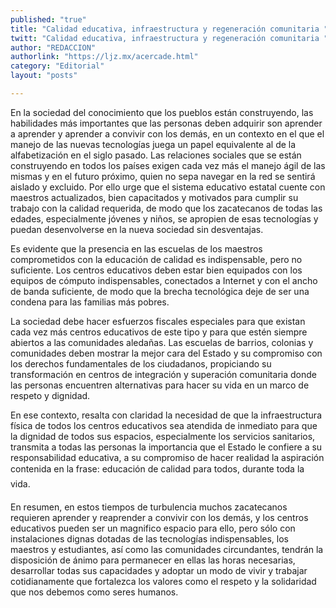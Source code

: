 ```yaml
---
published: "true"
title: "Calidad educativa, infraestructura y regeneración comunitaria "
twitt: "Calidad educativa, infraestructura y regeneración comunitaria "
author: "REDACCION"
authorlink: "https://ljz.mx/acercade.html"
category: "Editorial"
layout: "posts"

---
```



  En la sociedad del conocimiento que los pueblos están construyendo, las habilidades más importantes que las personas deben adquirir son aprender a aprender y aprender a convivir con los demás, en un contexto en el que el manejo de las nuevas tecnologías juega un papel equivalente al de la alfabetización en el siglo pasado. Las relaciones sociales que se están construyendo en todos los países exigen cada vez más el manejo ágil de las mismas y en el futuro próximo, quien no sepa navegar en la red se sentirá aislado y excluido. Por ello urge que el sistema educativo estatal cuente con maestros actualizados, bien capacitados y motivados para cumplir su trabajo con la calidad requerida, de modo que los zacatecanos de todas las edades, especialmente jóvenes y niños, se apropien de esas tecnologías y puedan desenvolverse en la nueva sociedad sin desventajas.



  Es evidente que la presencia en las escuelas de los maestros comprometidos con la educación de calidad es indispensable, pero no suficiente. Los centros educativos deben estar bien equipados con los equipos de cómputo indispensables, conectados a Internet y con el ancho de banda suficiente, de modo que la brecha tecnológica deje de ser una condena para las familias más pobres.



  La sociedad debe hacer esfuerzos fiscales especiales para que existan cada vez más centros educativos de este tipo y para que estén siempre abiertos a las comunidades aledañas. Las escuelas de barrios, colonias y comunidades deben mostrar la mejor cara del Estado y su compromiso con los derechos fundamentales de los ciudadanos, propiciando su transformación en centros de integración y superación comunitaria donde las personas encuentren alternativas para hacer su vida en un marco de respeto y dignidad.



  En ese contexto, resalta con claridad la necesidad de que la infraestructura física de todos los centros educativos sea atendida de inmediato para que la dignidad de todos sus espacios, especialmente los servicios sanitarios, transmita a todas las personas la importancia que el Estado le confiere a su responsabilidad educativa, a su compromiso de hacer realidad la aspiración contenida en la frase: educación de calidad para todos, durante toda la vida.



  En resumen, en estos tiempos de turbulencia muchos zacatecanos requieren aprender y reaprender a convivir con los demás, y los centros educativos pueden ser un magnifico espacio para ello, pero sólo con instalaciones dignas dotadas de las tecnologías indispensables, los maestros y estudiantes, así como las comunidades circundantes, tendrán la disposición de ánimo para permanecer en ellas las horas necesarias, desarrollar todas sus capacidades y adoptar un modo de vivir y trabajar cotidianamente que fortalezca los valores como el respeto y la solidaridad que nos debemos como seres humanos.

